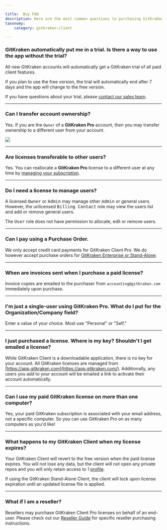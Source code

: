 ```yaml
---

title:  Buy FAQ
description: Here are the most common questions to purchasing GitKraken licenses.
taxonomy:
    category: gitkraken-client

---
```



### GitKraken automatically put me in a trial. Is there a way to use the app without the trial?

All new GitKraken accounts will automatically get a GitKraken trial of all paid client features. 

If you plan to use the free version, the trial will automatically end after 7 days and the app will change to the free version.

If you have questions about your trial, please [contact our sales team](https://www.gitkraken.com/contact#sales).

***

### Can I transfer account ownership?

Yes. If you are the `Owner` of a <strong>GitKraken Pro</strong> account, then you may transfer ownership to a different user from your account.

<img src="/img/documentation/managing-organizations/buy/transfer-ownership.png" srcset="/img/documentation/managing-organizations/buy/transfer-ownership.png" class="img-responsive center img-bordered">


***

### Are licenses transferable to other users?

Yes. You can reallocate a <strong>GitKraken Pro</strong> license to a different user at any time by [managing your subscription](/account/organizations).


***

### Do I need a license to manage users?

A licensed <kbd>Owner</kbd> or <kbd>Admin</kbd> may manage other <kbd>Admin</kbd> or general users. However, the unlicensed <kbd>Billing Contact</kbd> role may view the users list and add or remove general users.

The <kbd>User</kbd> role does not have permission to allocate, edit or remove users. 

***

### Can I pay using a Purchase Order.

We only accept credit card payments for GitKraken Client Pro. We do however accept purchase orders for [GitKraken Enterprise or Stand-Alone](https://gitkraken.com/pricing).

***

### When are invoices sent when I purchase a paid license?

Invoice copies are emailed to the purchaser from `accounting@gitkraken.com` immediately upon purchase. 

***

### I'm just a single-user using GitKraken Pro. What do I put for the Organization/Company field?

Enter a value of your choice. Most use "Personal" or "Self." 

***

### I just purchased a license. Where is my key? Shouldn't I get emailed a license?

While GitKraken Client is a downloadable application, there is no key for your account. All GitKraken licenses are managed from [https://app.gitkraken.com](https://app.gitkraken.com/). Additionally, any users you add to your account will be emailed a link to activate their account automatically.

***

### Can I use my paid GitKraken license on more than one computer?

Yes, your paid GitKraken subscription is associated with your email address, not a specific computer. So you can use GitKraken Pro on as many computers as you'd like!

***

### What happens to my GitKraken Client when my license expires?

Your GitKraken Client will revert to the free version when the paid license expires. You will not lose any data, but the client will not open any private repos and you will only retain access to 1 [profile](/start-here/profiles/).

If using the GitKraken Stand-Alone Client, the client will lock upon license expiration until an updated license file is applied. 

***

### What if I am a reseller?

Resellers may purchase GitKraken Client Pro licenses on behalf of an end-user. Please check out our [Reseller Guide](/account/new-pro-purchases) for specific reseller purchasing instructions.
